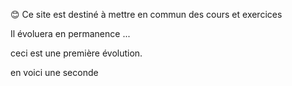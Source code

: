😊 Ce site est destiné à mettre en commun des cours et exercices

Il évoluera en permanence ...

ceci est une première évolution. 

en voici une seconde


